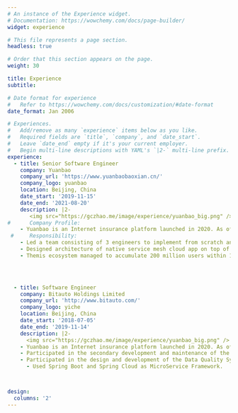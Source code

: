 ```yaml
---
# An instance of the Experience widget.
# Documentation: https://wowchemy.com/docs/page-builder/
widget: experience

# This file represents a page section.
headless: true

# Order that this section appears on the page.
weight: 30

title: Experience
subtitle:

# Date format for experience
#   Refer to https://wowchemy.com/docs/customization/#date-format
date_format: Jan 2006

# Experiences.
#   Add/remove as many `experience` items below as you like.
#   Required fields are `title`, `company`, and `date_start`.
#   Leave `date_end` empty if it's your current employer.
#   Begin multi-line descriptions with YAML's `|2-` multi-line prefix.
experience:
  - title: Senior Software Engineer
    company: Yuanbao
    company_url: 'https://www.yuanbaobaoxian.cn/'
    company_logo: yuanbao
    location: Beijing, China
    date_start: '2019-11-15'
    date_end: '2021-08-20'
    description: |2-
       <img src="https://gczhao.me/image/experience/yuanbao_big.png" />
#      Company Profile: 
    - Yuanbao is an Internet insurance platform launched in 2020. As of May 2021, Yuanbao has accumulated millions of paying users and its business covers more than 90% of China. At the same time, it has completed the C round of financing of nearly RMB 1 billion.
 #     Responsibility: 
    - Led a team consisting of 3 engineers to implement from scratch and successfully launch the firm’s first Customer Service System – CSS, which provides customers with product consultation and complaint handling services through the hotline, WeChat and AI assistants. 
    - Designed architecture of native service mesh cloud app on top of Golang backend services, using MySQL and Redis as high-performance database, Prow, Bazel as CI/CD, Hive, ClickHouse as data statistics and AWS by K8s + Istio as deployment environment.
    - Themis ecosystem managed to accumulate 200 million users within 10 days of its release to the public, with delivery rate above 97%, daily peak value over 5000k and online connections averaged 10k-15k QPS.

 


  - title: Software Engineer
    company: Bitauto Holdings Limited
    company_url: 'http://www.bitauto.com/'
    company_logo: yiche
    location: Beijing, China
    date_start: '2018-07-05'
    date_end: '2019-11-14'
    description: |2-
      <img src="https://gczhao.me/image/experience/yuanbao_big.png" />
    - Yuanbao is an Internet insurance platform launched in 2020. As of May 2021, Yuanbao has accumulated millions of paying users and its business covers more than 90% of China. At the same time, it has completed the C round of financing of nearly RMB 1 billion.
    - Participated in the secondary development and maintenance of the big data platform based on CDH. Mainly responsible for Oozie and HUE.
    - Participated in the design and development of the Data Quality System, which monitors the data changes of the tables in the data warehouse and data mart. The data quality system regularly collects and calculates data according to the user's collection items, rule items, and alarm rules. After comparing with historical data or dimension table data, the abnormal data information that triggers the alarm rule will notify users through SMS, email, App, and other channels.
      - Used Spring Boot and Spring Cloud as MicroService Framework.



design:
  columns: '2'
---
```

